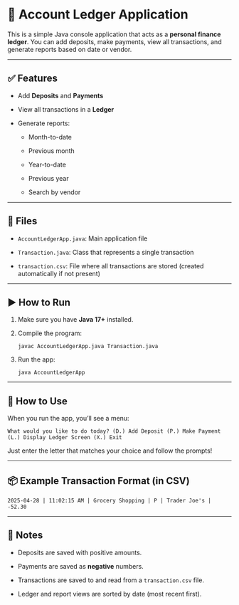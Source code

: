 # 🧾 Account Ledger Application 

This is a simple Java console application that acts as a **personal finance ledger**. You can add deposits, make payments, view all transactions, and generate reports based on date or vendor.

----------

## ✅ Features

-   Add **Deposits** and **Payments**
    
-   View all transactions in a **Ledger**
    
-   Generate reports:
    
    -   Month-to-date
        
    -   Previous month
        
    -   Year-to-date
        
    -   Previous year
        
    -   Search by vendor
        

----------

## 📁 Files

-   `AccountLedgerApp.java`: Main application file
    
-   `Transaction.java`: Class that represents a single transaction
    
-   `transaction.csv`: File where all transactions are stored (created automatically if not present)
    

----------

## ▶️ How to Run

1.  Make sure you have **Java 17+** installed.
    
2.  Compile the program:
    
    `javac AccountLedgerApp.java Transaction.java` 
    
3.  Run the app:
    
    `java AccountLedgerApp` 
    

----------

## 📝 How to Use

When you run the app, you’ll see a menu:

`What would you like to do today?
(D.) Add Deposit
(P.) Make Payment
(L.) Display Ledger Screen
(X.) Exit` 

Just enter the letter that matches your choice and follow the prompts!

----------

## 📦 Example Transaction Format (in CSV)

`2025-04-28 | 11:02:15 AM | Grocery Shopping | P | Trader Joe's | -52.30` 

----------

## 📌 Notes

-   Deposits are saved with positive amounts.
    
-   Payments are saved as **negative** numbers.
    
-   Transactions are saved to and read from a `transaction.csv` file.
    
-   Ledger and report views are sorted by date (most recent first).

